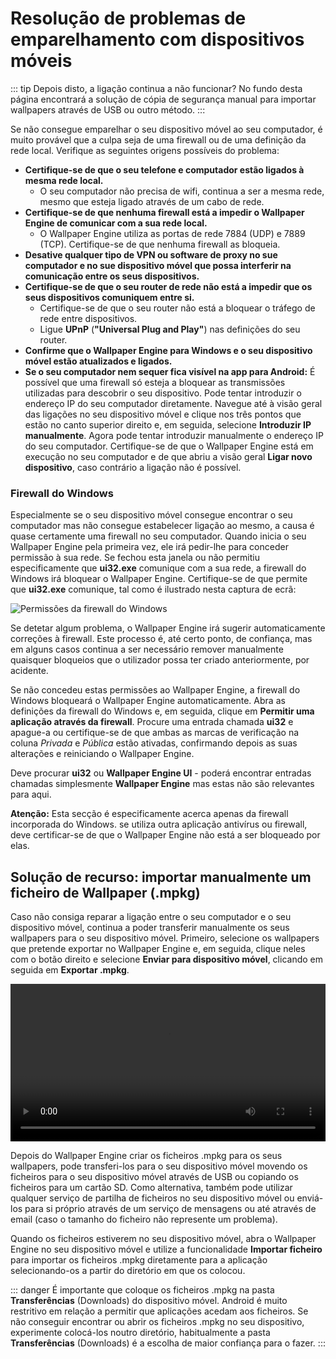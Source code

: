 # Resolução de problemas de emparelhamento com dispositivos móveis

::: tip
Depois disto, a ligação continua a não funcionar?
No fundo desta página encontrará a solução de cópia de segurança manual para importar wallpapers através de USB ou outro método.
:::

Se não consegue emparelhar o seu dispositivo móvel ao seu computador, é muito provável que a culpa seja de uma firewall ou de uma definição da rede local. Verifique as seguintes origens possíveis do problema:

* **Certifique-se de que o seu telefone e computador estão ligados à mesma rede local.**
  * O seu computador não precisa de wifi, continua a ser a mesma rede, mesmo que esteja ligado através de um cabo de rede.
* **Certifique-se de que nenhuma firewall está a impedir o Wallpaper Engine de comunicar com a sua rede local.**
  * O Wallpaper Engine utiliza as portas de rede 7884 (UDP) e 7889 (TCP). Certifique-se de que nenhuma firewall as bloqueia.
* **Desative qualquer tipo de VPN ou software de proxy no sue computador e no sue dispositivo móvel que possa interferir na comunicação entre os seus dispositivos.**
* **Certifique-se de que o seu router de rede não está a impedir que os seus dispositivos comuniquem entre si.**
    * Certifique-se de que o seu router não está a bloquear o tráfego de rede entre dispositivos.
    * Ligue **UPnP** (**"Universal Plug and Play"**) nas definições do seu router.
* **Confirme que o Wallpaper Engine para Windows e o seu dispositivo móvel estão atualizados e ligados.**
* **Se o seu computador nem sequer fica visível na app para Android:** É possível que uma firewall só esteja a bloquear as transmissões utilizadas para descobrir o seu dispositivo. Pode tentar introduzir o endereço IP do seu computador diretamente. Navegue até à visão geral das ligações no seu dispositivo móvel e clique nos três pontos que estão no canto superior direito e, em seguida, selecione **Introduzir IP manualmente**. Agora pode tentar introduzir manualmente o endereço IP do seu computador. Certifique-se de que o Wallpaper Engine está em execução no seu computador e de que abriu a visão geral **Ligar novo dispositivo**, caso contrário a ligação não é possível.

### Firewall do Windows

Especialmente se o seu dispositivo móvel consegue encontrar o seu computador mas não consegue estabelecer ligação ao mesmo, a causa é quase certamente uma firewall no seu computador. Quando inicia o seu Wallpaper Engine pela primeira vez, ele irá pedir-lhe para conceder permissão à sua rede. Se fechou esta janela ou não permitiu especificamente que **ui32.exe** comunique com a sua rede, a firewall do Windows irá bloquear o Wallpaper Engine. Certifique-se de que permite que **ui32.exe** comunique, tal como é ilustrado nesta captura de ecrã:

![Permissões da firewall do Windows](/img/faq/windows_defender.png)

Se detetar algum problema, o Wallpaper Engine irá sugerir automaticamente correções à firewall. Este processo é, até certo ponto, de confiança, mas em alguns casos continua a ser necessário remover manualmente quaisquer bloqueios que o utilizador possa ter criado anteriormente, por acidente.

Se não concedeu estas permissões ao Wallpaper Engine, a firewall do Windows bloqueará o Wallpaper Engine automaticamente. Abra as definições da firewall do Windows e, em seguida, clique em **Permitir uma aplicação através da firewall**. Procure uma entrada chamada **ui32** e apague-a ou certifique-se de que ambas as marcas de verificação na coluna *Privada* e *Pública* estão ativadas, confirmando depois as suas alterações e reiniciando o Wallpaper Engine.

Deve procurar **ui32** ou **Wallpaper Engine UI** - poderá encontrar entradas chamadas simplesmente **Wallpaper Engine** mas estas não são relevantes para aqui.

**Atenção:** Esta secção é especificamente acerca apenas da firewall incorporada do Windows. se utiliza outra aplicação antivírus ou firewall, deve certificar-se de que o Wallpaper Engine não está a ser bloqueado por elas.

## Solução de recurso: importar manualmente um ficheiro de Wallpaper (.mpkg)

Caso não consiga reparar a ligação entre o seu computador e o seu dispositivo móvel, continua a poder transferir manualmente os seus wallpapers para o seu dispositivo móvel. Primeiro, selecione os wallpapers que pretende exportar no Wallpaper Engine e, em seguida, clique neles com o botão direito e selecione **Enviar para dispositivo móvel**, clicando em seguida em **Exportar .mpkg**.

<video width="100%" controls autoplay loop>
  <source src="/videos/mobile_export.mp4" type="video/mp4">
  O seu browser não suporta o tag vídeo.
</video>

Depois do Wallpaper Engine criar os ficheiros .mpkg para os seus wallpapers, pode transferi-los para o seu dispositivo móvel movendo os ficheiros para o seu dispositivo móvel através de USB ou copiando os ficheiros para um cartão SD. Como alternativa, também pode utilizar qualquer serviço de partilha de ficheiros no seu dispositivo móvel ou enviá-los para si próprio através de um serviço de mensagens ou até através de email (caso o tamanho do ficheiro não represente um problema).

Quando os ficheiros estiverem no seu dispositivo móvel, abra o Wallpaper Engine no seu dispositivo móvel e utilize a funcionalidade **Importar ficheiro** para importar os ficheiros .mpkg diretamente para a aplicação selecionando-os a partir do diretório em que os colocou.

::: danger
É importante que coloque os ficheiros .mpkg na pasta **Transferências** (Downloads) do dispositivo móvel. Android é muito restritivo em relação a permitir que aplicações acedam aos ficheiros. Se não conseguir encontrar ou abrir os ficheiros .mpkg no seu dispositivo, experimente colocá-los noutro diretório, habitualmente a pasta **Transferências** (Downloads) é a escolha de maior confiança para o fazer.
:::
